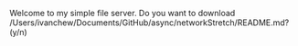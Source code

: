 Welcome to my simple file server.
Do you want to download /Users/ivanchew/Documents/GitHub/async/networkStretch/README.md? (y/n) 